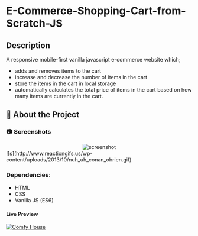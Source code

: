 # E-Commerce-Shopping-Cart-from-Scratch-JS

## Description
A responsive mobile-first vanilla javascript e-commerce website which; 

* adds and removes items to the cart
* increase and decrease the number of items in the cart
* store the items in the cart in local storage
* automatically calculates the total price of items in the cart based on how many items are currently in the cart.

<!-- About the Project -->
## :star2: About the Project


<!-- Screenshots -->
### :camera: Screenshots

<div align="center"> 
  <img src="https://i.imgur.com/qC0x5bC.png" alt="screenshot" />
</div>
![s](http://www.reactiongifs.us/wp-content/uploads/2013/10/nuh_uh_conan_obrien.gif)

### Dependencies:

* HTML
* CSS
* Vanilla JS (ES6)

#### Live Preview 

[![Comfy House](https://dabuttonfactory.com/button.png?t=Live+Demo&f=Open+Sans-Bold&ts=16&tc=fff&hp=45&vp=20&w=180&h=40&c=round&bgt=unicolored&bgc=0275d8 "Click button to open live demo")](https://comfy-house096.netlify.app/)




